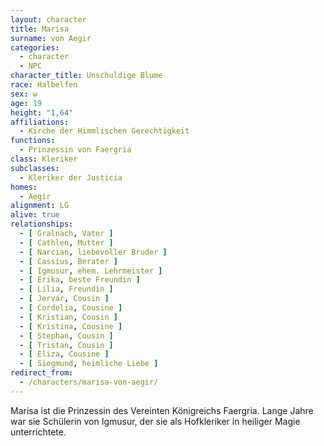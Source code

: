 ```yaml
---
layout: character
title: Marisa 
surname: von Aegir
categories:
  - character
  - NPC
character_title: Unschuldige Blume
race: Halbelfen
sex: w
age: 19
height: "1,64"
affiliations:
  - Kirche der Himmlischen Gerechtigkeit
functions:
  - Prinzessin von Faergria
class: Kleriker
subclasses:
  - Kleriker der Justicia
homes:
  - Aegir
alignment: LG
alive: true
relationships:
  - [ Gralnach, Vater ]
  - [ Cathlen, Mutter ]
  - [ Narcian, liebevoller Bruder ]
  - [ Cassius, Berater ]
  - [ Igmusur, ehem. Lehrmeister ]
  - [ Erika, beste Freundin ]
  - [ Lilia, Freundin ]
  - [ Jervar, Cousin ]
  - [ Cordelia, Cousine ]
  - [ Kristian, Cousin ]
  - [ Kristina, Cousine ]
  - [ Stephan, Cousin ]
  - [ Tristan, Cousin ]
  - [ Eliza, Cousine ]
  - [ Siegmund, heimliche Liebe ]
redirect_from:
  - /characters/marisa-von-aegir/
---
```


Marisa ist die Prinzessin des Vereinten Königreichs Faergria. Lange Jahre war sie Schülerin von Igmusur, der sie als
Hofkleriker in heiliger Magie unterrichtete.